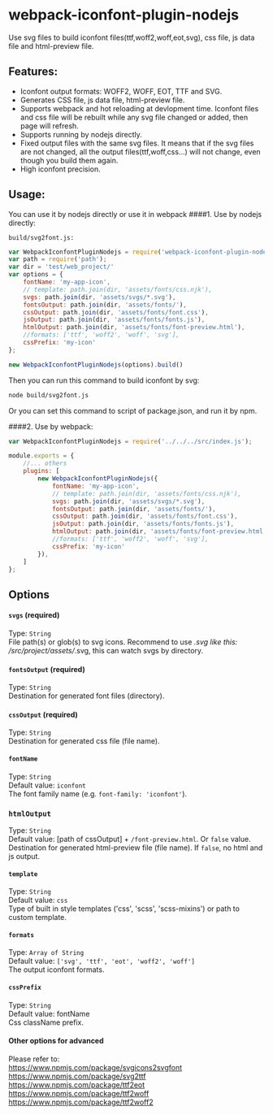 # webpack-iconfont-plugin-nodejs

Use svg files to build iconfont files(ttf,woff2,woff,eot,svg), css file, js data file and html-preview file.

## Features:

* Iconfont output formats: WOFF2, WOFF, EOT, TTF and SVG.
* Generates CSS file, js data file, html-preview file.
* Supports webpack and hot reloading at devlopment time. Iconfont files and css file will be rebuilt while any svg file changed or added, then page will refresh.
* Supports running by nodejs directly.
* Fixed output files with the same svg files. It means that if the svg files are not changed, all the output files(ttf,woff,css...) will not change, even though you build them again.
* High iconfont precision.

## Usage:
You can use it by nodejs directly or use it in webpack
####1. Use by nodejs directly:   

`build/svg2font.js:`

```js
var WebpackIconfontPluginNodejs = require('webpack-iconfont-plugin-nodejs');
var path = require('path');
var dir = 'test/web_project/'
var options = {
    fontName: 'my-app-icon',
    // template: path.join(dir, 'assets/fonts/css.njk'),
    svgs: path.join(dir, 'assets/svgs/*.svg'),
    fontsOutput: path.join(dir, 'assets/fonts/'),
    cssOutput: path.join(dir, 'assets/fonts/font.css'),
    jsOutput: path.join(dir, 'assets/fonts/fonts.js'),
    htmlOutput: path.join(dir, 'assets/fonts/font-preview.html'),
    //formats: ['ttf', 'woff2', 'woff', 'svg'],
    cssPrefix: 'my-icon'
};

new WebpackIconfontPluginNodejs(options).build()
```

Then you can run this command to build iconfont by svg:
```bash
node build/svg2font.js
```
Or you can set this command to script of package.json, and run it by npm.

####2. Use by webpack: 
```js
var WebpackIconfontPluginNodejs = require('../../../src/index.js');

module.exports = {
    //... others
    plugins: [
        new WebpackIconfontPluginNodejs({
            fontName: 'my-app-icon',
            // template: path.join(dir, 'assets/fonts/css.njk'),
            svgs: path.join(dir, 'assets/svgs/*.svg'),
            fontsOutput: path.join(dir, 'assets/fonts/'),
            cssOutput: path.join(dir, 'assets/fonts/font.css'),
            jsOutput: path.join(dir, 'assets/fonts/fonts.js'),
            htmlOutput: path.join(dir, 'assets/fonts/font-preview.html'),
            //formats: ['ttf', 'woff2', 'woff', 'svg'],
            cssPrefix: 'my-icon'
        }),
    ]
};

```

## Options

#### `svgs` (required)
Type: `String`    
File path(s) or glob(s) to svg icons. Recommend to use *.svg like this: /src/project/assets/*.svg, this can watch svgs by directory.


#### `fontsOutput` (required)
Type: `String`    
Destination for generated font files (directory).


#### `cssOutput` (required)
Type: `String`    
Destination for generated css file (file name).

#### `fontName`
Type: `String`    
Default value: `iconfont`    
The font family name (e.g. `font-family: 'iconfont'`).


### `htmlOutput`
Type: `String`     
Default value: [path of cssOutput] + `/font-preview.html`. Or `false` value.    
Destination for generated html-preview file (file name). If `false`, no html and js output.

#### `template`
Type: `String`    
Default value: `css`    
Type of built in style templates ('css', 'scss', 'scss-mixins') or path to custom template.

#### `formats`
Type: `Array of String`     
Default value: `['svg', 'ttf', 'eot', 'woff2', 'woff']`    
The output iconfont formats.

#### `cssPrefix`
Type: `String`    
Default value: fontName    
Css className prefix.

#### Other options for advanced
Please refer to:    
https://www.npmjs.com/package/svgicons2svgfont    
https://www.npmjs.com/package/svg2ttf    
https://www.npmjs.com/package/ttf2eot    
https://www.npmjs.com/package/ttf2woff    
https://www.npmjs.com/package/ttf2woff2    
